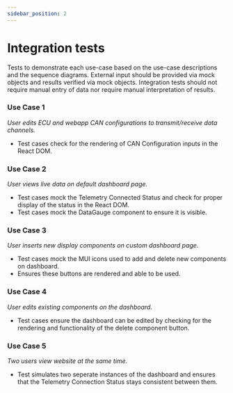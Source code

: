 ```yaml
---
sidebar_position: 2
---
```

# Integration tests

Tests to demonstrate each use-case based on the use-case descriptions and the sequence diagrams. External input should be provided via mock objects and results verified via mock objects. Integration tests should not require manual entry of data nor require manual interpretation of results.

### Use Case 1
_User edits ECU and webapp CAN configurations to transmit/receive data channels._
- Test cases check for the rendering of CAN Configuration inputs in the React DOM.

### Use Case 2
_User views live data on default dashboard page._
- Test cases mock the Telemetry Connected Status and check for proper display of the status in the React DOM.
- Test cases mock the DataGauge component to ensure it is visible.

### Use Case 3
_User inserts new display components on custom dashboard page._
- Test cases mock the MUI icons used to add and delete new components on dashboard.
- Ensures these buttons are rendered and able to be used.

### Use Case 4
_User edits existing components on the dashboard._
- Test cases ensure the dashboard can be edited by checking for the rendering and functionality of the delete component button.

### Use Case 5
_Two users view website at the same time._
- Test simulates two seperate instances of the dashboard and ensures that the Telemetry Connection Status stays consistent between them.


